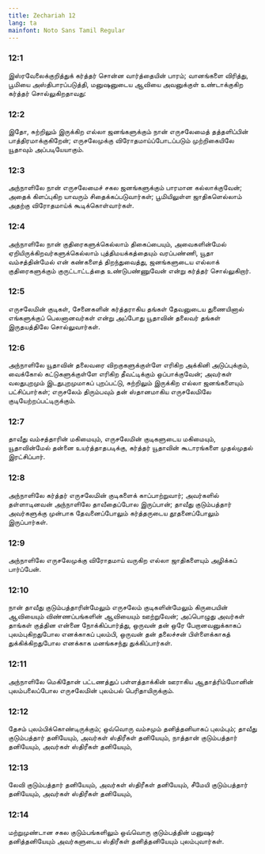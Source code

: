 ```yaml
---
title: Zechariah 12
lang: ta
mainfont: Noto Sans Tamil Regular
---
```


###  12:1

இஸ்ரவேலைக்குறித்துக் கர்த்தர் சொன்ன வார்த்தையின் பாரம்; வானங்களை விரித்து, பூமியை அஸ்திபாரப்படுத்தி, மனுஷனுடைய ஆவியை அவனுக்குள் உண்டாக்குகிற கர்த்தர் சொல்லுகிறதாவது:

###  12:2

இதோ, சுற்றிலும் இருக்கிற எல்லா ஜனங்களுக்கும் நான் எருசலேமைத் தத்தளிப்பின் பாத்திரமாக்குகிறேன்; எருசலேமுக்கு விரோதமாய்ப்போடப்படும் முற்றிகையிலே யூதாவும் அப்படியேயாகும்.

###  12:3

அந்நாளிலே நான் எருசலேமைச் சகல ஜனங்களுக்கும் பாரமான கல்லாக்குவேன்; அதைக் கிளப்புகிற யாவரும் சிதைக்கப்படுவார்கள்; பூமியிலுள்ள ஜாதிகளெல்லாம் அதற்கு விரோதமாய்க் கூடிக்கொள்வார்கள்.

###  12:4

அந்நாளிலே நான் குதிரைகளுக்கெல்லாம் திகைப்பையும், அவைகளின்மேல் ஏறியிருக்கிறவர்களுக்கெல்லாம் புத்திமயக்கத்தையும் வரப்பண்ணி, யூதா வம்சத்தின்மேல் என் கண்களைத் திறந்துவைத்து, ஜனங்களுடைய எல்லாக் குதிரைகளுக்கும் குருட்டாட்டத்தை உண்டுபண்ணுவேன் என்று கர்த்தர் சொல்லுகிறார்.

###  12:5

எருசலேமின் குடிகள், சேனைகளின் கர்த்தராகிய தங்கள் தேவனுடைய துணையினால் எங்களுக்குப் பெலனானவர்கள் என்று அப்போது யூதாவின் தலைவர் தங்கள் இருதயத்திலே சொல்லுவார்கள்.

###  12:6

அந்நாளிலே யூதாவின் தலைவரை விறகுகளுக்குள்ளே எரிகிற அக்கினி அடுப்புக்கும், வைக்கோல் கட்டுகளுக்குள்ளே எரிகிற தீவட்டிக்கும் ஒப்பாக்குவேன்; அவர்கள் வலதுபுறமும் இடதுபுறமுமாகப் புறப்பட்டு, சுற்றிலும் இருக்கிற எல்லா ஜனங்களையும் பட்சிப்பார்கள்; எருசலேம் திரும்பவும் தன் ஸ்தானமாகிய எருசலேமிலே குடியேற்றப்பட்டிருக்கும்.

###  12:7

தாவீது வம்சத்தாரின் மகிமையும், எருசலேமின் குடிகளுடைய மகிமையும், யூதாவின்மேல் தன்னை உயர்த்தாதபடிக்கு, கர்த்தர் யூதாவின் கூடாரங்களை முதல்முதல் இரட்சிப்பார்.

###  12:8

அந்நாளிலே கர்த்தர் எருசலேமின் குடிகளைக் காப்பாற்றுவார்; அவர்களில் தள்ளாடினவன் அந்நாளிலே தாவீதைப்போல இருப்பான்; தாவீது குடும்பத்தார் அவர்களுக்கு முன்பாக தேவனைப்போலும் கர்த்தருடைய தூதனைப்போலும் இருப்பார்கள்.

###  12:9

அந்நாளிலே எருசலேமுக்கு விரோதமாய் வருகிற எல்லா ஜாதிகளையும் அழிக்கப் பார்ப்பேன்.

###  12:10

நான் தாவீது குடும்பத்தாரின்மேலும் எருசலேம் குடிகளின்மேலும் கிருபையின் ஆவியையும் விண்ணப்பங்களின் ஆவியையும் ஊற்றுவேன்; அப்பொழுது அவர்கள் தாங்கள் குத்தின என்னை நோக்கிப்பார்த்து, ஒருவன் தன் ஒரே பேறானவனுக்காகப் புலம்புகிறதுபோல எனக்காகப் புலம்பி, ஒருவன் தன் தலைச்சன் பிள்ளைக்காகத் துக்கிக்கிறதுபோல எனக்காக மனங்கசந்து துக்கிப்பார்கள்.

###  12:11

அந்நாளிலே மெகிதோன் பட்டணத்துப் பள்ளத்தாக்கின் ஊராகிய ஆதாத்ரிம்மோனின் புலம்பலைப்போல எருசலேமின் புலம்பல் பெரிதாயிருக்கும்.

###  12:12

தேசம் புலம்பிக்கொண்டிருக்கும்; ஒவ்வொரு வம்சமும் தனித்தனியாகப் புலம்பும்; தாவீது குடும்பத்தார் தனியேயும், அவர்கள் ஸ்திரீகள் தனியேயும், நாத்தான் குடும்பத்தார் தனியேயும், அவர்கள் ஸ்திரீகள் தனியேயும்,

###  12:13

லேவி குடும்பத்தார் தனியேயும், அவர்கள் ஸ்திரீகள் தனியேயும், சீமேயி குடும்பத்தார் தனியேயும், அவர்கள் ஸ்திரீகள் தனியேயும்,

###  12:14

மற்றுமுண்டான சகல குடும்பங்களிலும் ஒவ்வொரு குடும்பத்தின் மனுஷர் தனித்தனியேயும் அவர்களுடைய ஸ்திரீகள் தனித்தனியேயும் புலம்புவார்கள்.

